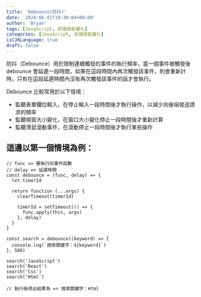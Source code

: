 ```yaml
---
title: 'Debounce(防抖)'
date: '2024-06-01T19:38:04+08:00'
author: 'Bryan'
tags: [JavaScript, 前端效能優化]
categories: [JavaScript, 前端效能優化]
isCJKLanguage: true
draft: false
---
```

防抖（Debounce）用於限制連續觸發的事件的執行頻率，當一個事件被觸發後 debounce 會延遲一段時間，如果在這段時間內再次觸發該事件，則會重新計時。只有在這段延遲時間內沒有再次觸發該事件的話才會執行。

Debounce 比較常用於以下情境：
  * 監聽表單欄位輸入，在停止輸入一段時間後才執行操作，以減少向後端發送請求的頻率
  * 監聽視窗大小變化，在窗口大小變化停止一段時間後才重新計算
  * 監聽滑鼠滾動事件，在滾動停止一段時間後才執行某些操作

## 這邊以第一個情境為例：
```
// func => 要執行的事件函數
// delay => 延遲時間
const debounce = (func, delay) => {
  let timerId

  return function (...args) {
    clearTimeout(timerId)

    timerId = setTimeout(() => {
      func.apply(this, args)
    }, delay)
  }
}

const search = debounce((keyword) => {
  console.log(`搜索關鍵字：${keyword}`)
}, 500)

search('JavaScript')
search('React')
search('Css')
search('Html')

// 執行後得出結果為 => 搜索關鍵字：Html
```
